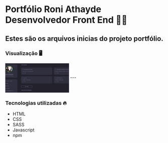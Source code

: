# Portfólio Roni Athayde Desenvolvedor Front End 👩‍💻

Estes são os arquivos inicias do projeto portfólio.
---

### Visualização 🖥

<img align="center" width="40%" src="./assets/images/imagem do projeto.jpg" alt="image of project"/>
---

### Tecnologias utilizadas 🔥

 - HTML
 - CSS
 - SASS
 - Javascript
 - npm 


